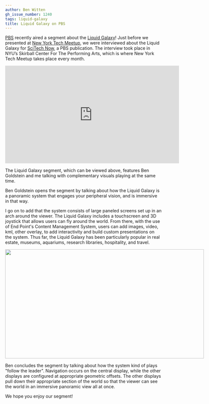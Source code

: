 ```yaml
---
author: Ben Witten
gh_issue_number: 1240
tags: liquid-galaxy
title: Liquid Galaxy on PBS
---
```


[PBS](http://www.pbs.org/) recently aired a segment about the [Liquid Galaxy](https://liquidgalaxy.endpoint.com/)! Just before we presented at [New York Tech Meetup](http://blog.endpoint.com/2016/01/liquid-galaxy-at-new-york-tech-meetup_4.html), we were interviewed about the Liquid Galaxy for [SciTech Now](http://www.scitechnow.org/), a PBS publication. The interview took place in NYU’s Skirball Center For The Performing Arts, which is where New York Tech Meetup takes place every month. 

<iframe allowfullscreen="" frameborder="0" height="315" src="https://www.youtube.com/embed/aZxWTgR8w3U" width="560"></iframe>

The Liquid Galaxy segment, which can be viewed above, features Ben Goldstein and me talking with complementary visuals playing at the same time.

Ben Goldstein opens the segment by talking about how the Liquid Galaxy is a panoramic system that engages your peripheral vision, and is immersive in that way. 

I go on to add that the system consists of large paneled screens set up in an arch around the viewer. The Liquid Galaxy includes a touchscreen and 3D joystick that allows users can fly around the world. From there, with the use of End Point's Content Management System, users can add images, video, kml, other overlay, to add interactivity and build custom presentations on the system. Thus far, the Liquid Galaxy has been particularly popular in real estate, museums, aquariums, research libraries, hospitality, and travel. 

<div class="separator" style="clear: both; text-align: center;"><a href="/blog/2016/07/12/liquid-galaxy-on-pbs/image-0-big.png" imageanchor="1" style="clear: left; float: left; margin-bottom: 1em; margin-right: 1em;"><img border="0" height="352" src="/blog/2016/07/12/liquid-galaxy-on-pbs/image-0.png" width="640"/></a></div>

Ben concludes the segment by talking about how the system kind of plays "follow the leader". Navigation occurs on the central display, while the other displays are configured at appropriate geometric offsets. The other displays pull down their appropriate section of the world so that the viewer can see the world in an immersive panoramic view all at once. 

We hope you enjoy our segment!


